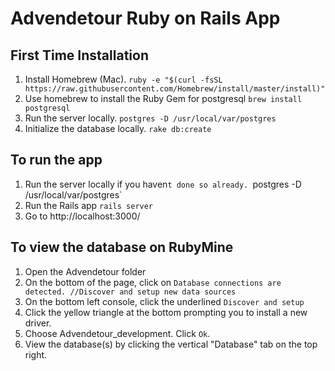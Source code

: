 # Advendetour Ruby on Rails App

## First Time Installation
1. Install Homebrew (Mac).
   `ruby -e "$(curl -fsSL https://raw.githubusercontent.com/Homebrew/install/master/install)"`
2. Use homebrew to install the Ruby Gem for postgresql
   `brew install postgresql`
3. Run the server locally.
   `postgres -D /usr/local/var/postgres`
4. Initialize the database locally.
   `rake db:create`

## To run the app
1. Run the server locally if you haven`t done so already.
   `postgres -D /usr/local/var/postgres`
2. Run the Rails app
   `rails server`
3. Go to http://localhost:3000/

## To view the database on RubyMine
1. Open the Advendetour folder
2. On the bottom of the page, click on `Database connections are detected. //Discover and setup new data sources`
3. On the bottom left console, click the underlined `Discover and setup`
4. Click the yellow triangle at the bottom prompting you to install a new driver.
5. Choose Advendetour_development. Click `Ok`.
6. View the database(s) by clicking the vertical "Database" tab on the top right.
